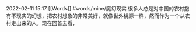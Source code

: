  2022-02-11  15:17
 [[Words]]
#words/mine/魔幻现实 
很多人总是对中国的农村抱有不现实的幻想，把农村想象的非常美好，就像世外桃源一样，然而作为一个从农村走出来的人，现在回首去看，